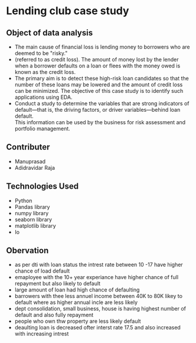 # Lending club case study 


## Object of data analysis
- The main cause of financial loss is lending money to borrowers who are deemed to be "risky."
- (referred to as credit loss). The amount of money lost by the lender when a borrower defaults on a loan or flees with the money owed is known as the credit loss. 
- The primary aim is to detect these high-risk loan candidates so that the number of these loans may be lowered and the amount of credit loss can be minimized. 
The objective of this case study is to identify such applications using EDA. 
- Conduct a study to determine the variables that are strong indicators of default—that is, the driving factors, or driver variables—behind loan default.  
This information can be used by the business for risk assessment and portfolio management. 

<!-- You don't have to answer all the questions - just the ones relevant to your project. -->

## Contributer
- Manuprasad
- Adidravidar Raja


## Technologies Used
- Python
- Pandas library 
- numpy library
- seaborn library
- matplotlib library
- Io  

## Obervation 
*   as per dti with loan status the intrest rate  between 10 -17 have higher chance of load default 
*   emaployee with the 10+ year experiance have higher chance of full repayment but also likely to default 
*   large amount of loan had high chance of defaulting 
*   barrowers with thee less annuel income between 40K to 80K likey to default where as higher annual incle are less likely 
*   dept consolidation, small business, house  is having highest number of default and also fully repayment 
*   people who own thw property are less likely default 
*   deaulting loan is decreased ofter interst rate 17.5 and also increased with increasing intrest 
